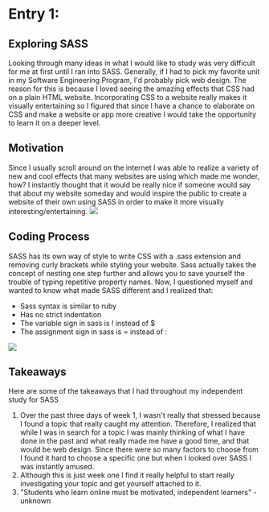 # Entry 1:
## Exploring SASS
Looking through many ideas in what I would like to study was very difficult for me at first until I ran into SASS. Generally, if I had to pick my favorite unit in my Software Engineering Program, I'd probably pick web design. 
The reason for this is because I loved seeing the amazing effects that CSS had on a plain HTML website. 
Incorporating CSS to a website really makes it visually entertaining so I figured that since I have a chance to elaborate on CSS and make a website or app more creative I would take the opportunity to learn it on a deeper level.  

## Motivation
Since I usually scroll around on the internet I was able to realize a variety of new and cool effects that many websites are using which made me wonder, how?
I instantly thought that it would be really nice if someone would say that about my website someday and would inspire the public to create a website of their own using SASS in order to make it more visually interesting/entertaining.
<img src="https://designshack.net/wp-content/uploads/sassvstylus-1.jpg"/>

## Coding Process
SASS has its own way of style to write CSS with a .sass extension and removing curly brackets while styling your website.
Sass actually takes the concept of nesting one step further and allows you to save yourself the trouble of typing repetitive property names. 
Now, I questioned myself and wanted to know what made SASS different and I realized that:
- Sass syntax is similar to ruby
- Has no strict indentation
- The variable sign in sass is ! instead of $ 
- The assignment sign in sass is = instead of : 
<img src= "https://designshack.net/wp-content/uploads/sassvstylus-9.jpg"/>

## Takeaways

Here are some of the takeaways that I had throughout my independent study for SASS
1. Over the past three days of week 1, I wasn't really that stressed because I found a topic that really caught my attention. Therefore, I realized that while I was in search for a topic I was mainly thinking of what I have done in the past and what really made me have a good time, and that would be web design. Since there were so many factors to choose from I found it hard to choose a specific one but when I looked over SASS I was instantly amused.
2. Although this is just week one I find it really helpful to start really investigating your topic and get yourself attached to it.
3. "Students who learn online must be motivated, independent learners" - unknown